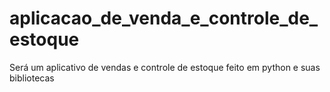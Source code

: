 # aplicacao_de_venda_e_controle_de_estoque
 Será um aplicativo de vendas e controle de estoque feito em python e suas bibliotecas
